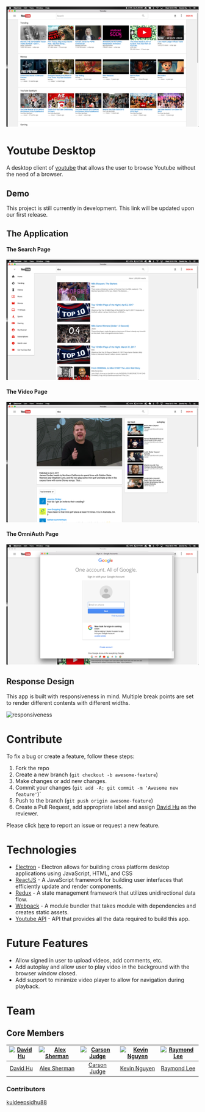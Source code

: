 # ![Home Page](/docs/images/home_page.png)

# Youtube Desktop

A desktop client of [youtube](https://www.youtube.com) that allows the user to browse Youtube without the need of a browser.

## Demo

This project is still currently in development. This link will be updated upon our first release.

## The Application

#### The Search Page

![Search Page](/docs/images/search_page.png)

#### The Video Page

![Video Page](/docs/images/video_page.png)

#### The OmniAuth Page

![OAuth Page](/docs/images/oauth.png)


## Response Design

This app is built with responsiveness in mind. Multiple break points are set to render different contents with different widths.

![responsiveness](/docs/images/responsive.gif)

# Contribute

To fix a bug or create a feature, follow these steps:

1. Fork the repo
2. Create a new branch (`git checkout -b awesome-feature`)
3. Make changes or add new changes.
5. Commit your changes (`git add -A; git commit -m 'Awesome new feature'`)`
6. Push to the branch (`git push origin awesome-feature`)
7. Create a Pull Request, add appropriate label and assign [David Hu](https://www.github.com/davidhu2000) as the reviewer.

Please click [here](https://github.com/davidhu2000/youtube_desktop/issues/new) to report an issue or request a new feature.

# Technologies

- [Electron](https://electron.atom.io/) - Electron allows for building cross platform desktop applications using JavaScript, HTML, and CSS
- [ReactJS](https://facebook.github.io/react/) - A JavaScript framework for building user interfaces that efficiently update and render components.
- [Redux](http://redux.js.org/) - A state management framework that utilizes unidirectional data flow.
- [Webpack](https://webpack.github.io/) - A module bundler that takes module with dependencies and creates static assets.
- [Youtube API](https://developers.google.com/youtube/) - API that provides all the data required to build this app.

# Future Features

- Allow signed in user to upload videos, add comments, etc.
- Add autoplay and allow user to play video in the background with the browser window closed.
- Add support to minimize video player to allow for navigation during playback.

# Team

## Core Members

[![David Hu][pic_dh]][git_dh] | [![Alex Sherman][pic_as]][git_as] | [![Carson Judge][pic_cj]][git_cj] | [![Kevin Nguyen][pic_kn]][git_kn] | [![Raymond Lee][pic_rl]][git_rl]
:------------------:|:-----------------------:|:-----------------------:|:----------------------:|:---:
[David Hu][git_dh]  | [Alex Sherman][git_as]  | [Carson Judge][git_cj]  | [Kevin Nguyen][git_kn] | [Raymond Lee][git_rl]

[pic_dh]: https://avatars2.githubusercontent.com/u/15827041?v=3&s=200
[pic_as]: https://avatars0.githubusercontent.com/u/19175984?v=3&s=200
[pic_cj]: https://avatars3.githubusercontent.com/u/22506482?v=3&s=200
[pic_kn]: https://avatars0.githubusercontent.com/u/15253174?v=3&s=200
[pic_rl]: https://avatars3.githubusercontent.com/u/20022799?v=3&s=200
[git_dh]: https://github.com/davidhu2000
[git_as]: https://github.com/asherman-ca
[git_cj]: https://github.com/cjudge1337
[git_kn]: https://github.com/nguyenkevin16
[git_rl]: https://github.com/rlee0524

### Contributors

[kuldeepsidhu88](https://github.com/kuldeepsidhu88)
